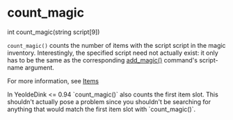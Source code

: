 # count_magic

<Prototype>int count_magic(string script[9])</Prototype>

`count_magic()` counts the number of items with the script script in the magic inventory. Interestingly, the specified script need not actually exist: it only has to be the same as the corresponding [add_magic()](./add-magic.md) command's script-name argument.

For more information, see [Items](../guide/items.md)

<VersionInfo yedink="<= 0.94">
In YeoldeDink <= 0.94 `count_magic()` also counts the first item slot. This shouldn't actually pose a problem since you shouldn't be searching for anything that would match the first item slot with `count_magic()`. 
</VersionInfo>